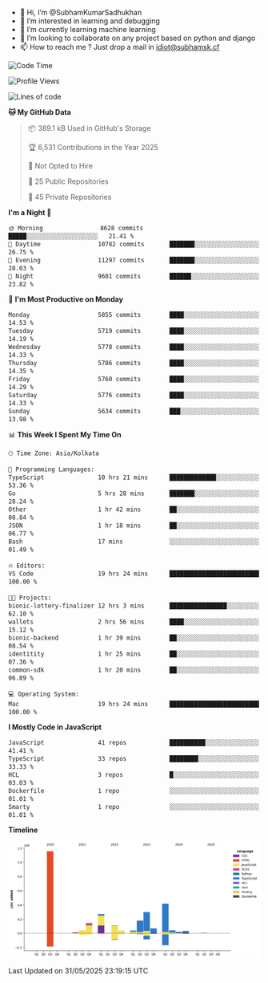 - 👋 Hi, I’m @SubhamKumarSadhukhan
- 👀 I’m interested in learning and debugging
- 🌱 I’m currently learning machine learning
- 💞️ I’m looking to collaborate on any project based on python and django
- 📫 How to reach me ?
      Just drop a mail in idiot@subhamsk.cf

<!---
SubhamKumarSadhukhan/SubhamKumarSadhukhan is a ✨ special ✨ repository because its `README.md` (this file) appears on your GitHub profile.
You can click the Preview link to take a look at your changes.
--->


<!--START_SECTION:waka-->
![Code Time](http://img.shields.io/badge/Code%20Time-2%2C942%20hrs%2013%20mins-blue)

![Profile Views](http://img.shields.io/badge/Profile%20Views-0-blue)

![Lines of code](https://img.shields.io/badge/From%20Hello%20World%20I%27ve%20Written-2.9%20million%20lines%20of%20code-blue)

**🐱 My GitHub Data** 

> 📦 389.1 kB Used in GitHub's Storage 
 > 
> 🏆 6,531 Contributions in the Year 2025
 > 
> 🚫 Not Opted to Hire
 > 
> 📜 25 Public Repositories 
 > 
> 🔑 45 Private Repositories 
 > 
**I'm a Night 🦉** 

```text
🌞 Morning                8628 commits        █████░░░░░░░░░░░░░░░░░░░░   21.41 % 
🌆 Daytime                10782 commits       ███████░░░░░░░░░░░░░░░░░░   26.75 % 
🌃 Evening                11297 commits       ███████░░░░░░░░░░░░░░░░░░   28.03 % 
🌙 Night                  9601 commits        ██████░░░░░░░░░░░░░░░░░░░   23.82 % 
```
📅 **I'm Most Productive on Monday** 

```text
Monday                   5855 commits        ████░░░░░░░░░░░░░░░░░░░░░   14.53 % 
Tuesday                  5719 commits        ████░░░░░░░░░░░░░░░░░░░░░   14.19 % 
Wednesday                5778 commits        ████░░░░░░░░░░░░░░░░░░░░░   14.33 % 
Thursday                 5786 commits        ████░░░░░░░░░░░░░░░░░░░░░   14.35 % 
Friday                   5760 commits        ████░░░░░░░░░░░░░░░░░░░░░   14.29 % 
Saturday                 5776 commits        ████░░░░░░░░░░░░░░░░░░░░░   14.33 % 
Sunday                   5634 commits        ███░░░░░░░░░░░░░░░░░░░░░░   13.98 % 
```


📊 **This Week I Spent My Time On** 

```text
🕑︎ Time Zone: Asia/Kolkata

💬 Programming Languages: 
TypeScript               10 hrs 21 mins      █████████████░░░░░░░░░░░░   53.36 % 
Go                       5 hrs 28 mins       ███████░░░░░░░░░░░░░░░░░░   28.24 % 
Other                    1 hr 42 mins        ██░░░░░░░░░░░░░░░░░░░░░░░   08.84 % 
JSON                     1 hr 18 mins        ██░░░░░░░░░░░░░░░░░░░░░░░   06.77 % 
Bash                     17 mins             ░░░░░░░░░░░░░░░░░░░░░░░░░   01.49 % 

🔥 Editors: 
VS Code                  19 hrs 24 mins      █████████████████████████   100.00 % 

🐱‍💻 Projects: 
bionic-lottery-finalizer 12 hrs 3 mins       ████████████████░░░░░░░░░   62.10 % 
wallets                  2 hrs 56 mins       ████░░░░░░░░░░░░░░░░░░░░░   15.12 % 
bionic-backend           1 hr 39 mins        ██░░░░░░░░░░░░░░░░░░░░░░░   08.54 % 
identitity               1 hr 25 mins        ██░░░░░░░░░░░░░░░░░░░░░░░   07.36 % 
common-sdk               1 hr 20 mins        ██░░░░░░░░░░░░░░░░░░░░░░░   06.89 % 

💻 Operating System: 
Mac                      19 hrs 24 mins      █████████████████████████   100.00 % 
```

**I Mostly Code in JavaScript** 

```text
JavaScript               41 repos            ██████████░░░░░░░░░░░░░░░   41.41 % 
TypeScript               33 repos            ████████░░░░░░░░░░░░░░░░░   33.33 % 
HCL                      3 repos             █░░░░░░░░░░░░░░░░░░░░░░░░   03.03 % 
Dockerfile               1 repo              ░░░░░░░░░░░░░░░░░░░░░░░░░   01.01 % 
Smarty                   1 repo              ░░░░░░░░░░░░░░░░░░░░░░░░░   01.01 % 
```



**Timeline**

![Lines of Code chart](https://raw.githubusercontent.com/SubhamKumarSadhukhan/SubhamKumarSadhukhan/main/assets/bar_graph.png)


 Last Updated on 31/05/2025 23:19:15 UTC
<!--END_SECTION:waka-->
